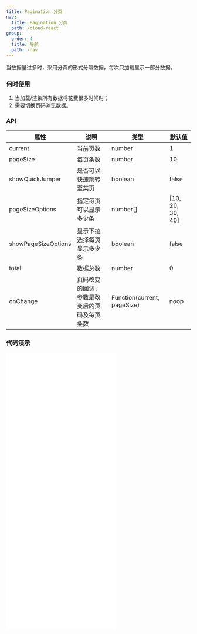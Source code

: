 ```yaml
---
title: Pagination 分页
nav:
  title: Pagination 分页
  path: /cloud-react
group:
  order: 4
  title: 导航
  path: /nav
---
```


当数据量过多时，采用分页的形式分隔数据，每次只加载显示一部分数据。

### 何时使用

1. 当加载/渲染所有数据将花费很多时间时；
2. 需要切换页码浏览数据。

### API

| 属性                | 说明                                         | 类型                        | 默认值           |
| ------------------- | -------------------------------------------- | --------------------------- | ---------------- |
| current             | 当前页数                                     | number                      | 1                |
| pageSize            | 每页条数                                     | number                      | 10               |
| showQuickJumper     | 是否可以快速跳转至某页                       | boolean                     | false            |
| pageSizeOptions     | 指定每页可以显示多少条                       | number[]                    | [10, 20, 30, 40] |
| showPageSizeOptions | 显示下拉选择每页显示多少条                   | boolean                     | false            |
| total               | 数据总数                                     | number                      | 0                |
| onChange            | 页码改变的回调，参数是改变后的页码及每页条数 | Function(current, pageSize) | noop             |

 ### 代码演示 

<embed src="@components/pagination/demos/basic-pagination.md" /> 

<embed src="@components/pagination/demos/change.md" /> 

<embed src="@components/pagination/demos/jump.md" /> 

<embed src="@components/pagination/demos/more.md" /> 

<embed src="@components/pagination/demos/simple.md" /> 
